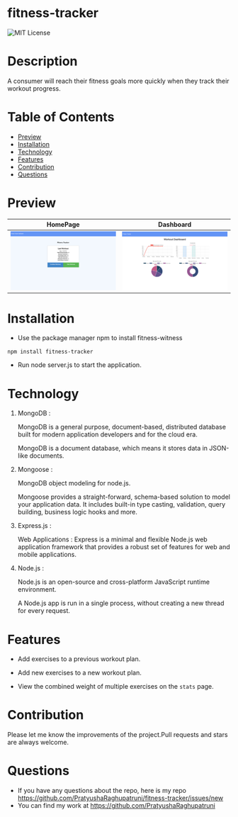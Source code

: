 # fitness-tracker

![MIT License](https://img.shields.io/badge/license-MIT-green)

# Description

A consumer will reach their fitness goals more quickly when they track their workout progress.

# Table of Contents
* [Preview](#Preview)
* [Installation](#Installation)
* [Technology](#technology)
* [Features](#Features)
* [Contribution](#contribution)
* [Questions](#Questions)


# Preview

 |HomePage|Dashboard
|--|--
|![homepage](public/images/homepage.png)|![dashboard](public/images/dashboard.png)

# Installation

* Use the package manager npm to install fitness-witness

<pre><code>npm install fitness-tracker</code></pre>

* Run node server.js to start the application.

# Technology

1. MongoDB :

    MongoDB is a general purpose, document-based, distributed database built for modern application developers and for the cloud era.

    MongoDB is a document database, which means it stores data in JSON-like documents.

2. Mongoose :

    MongoDB object modeling for node.js.

    Mongoose provides a straight-forward, schema-based solution to model your application data. It includes built-in type casting, validation, query building, business logic hooks and more.

3. Express.js :

   Web Applications : Express is a minimal and flexible Node.js web application framework that provides a robust set of features for web and mobile applications.

4. Node.js :

   Node.js is an open-source and cross-platform JavaScript runtime environment.

   A Node.js app is run in a single process, without creating a new thread for every request.

# Features
 * Add exercises to a previous workout plan.

  * Add new exercises to a new workout plan.

  * View the combined weight of multiple exercises on the `stats` page.


# Contribution
  Please let me know the improvements of the project.Pull requests and stars are always welcome.
  

# Questions
  * If you have any questions about the repo, here is my repo 
  https://github.com/PratyushaRaghupatruni/fitness-tracker/issues/new
  * You can find  my work at https://github.com/PratyushaRaghupatruni






